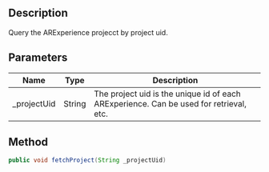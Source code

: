 ## Description

Query the ARExperience projecct by project uid.

## Parameters

| Name         | Type   | Description                                                                            |
| ------------ | ------ | -------------------------------------------------------------------------------------- |
| \_projectUid | String | The project uid is the unique id of each ARExperience. Can be used for retrieval, etc. |

## Method

```java
public void fetchProject(String _projectUid)
```
